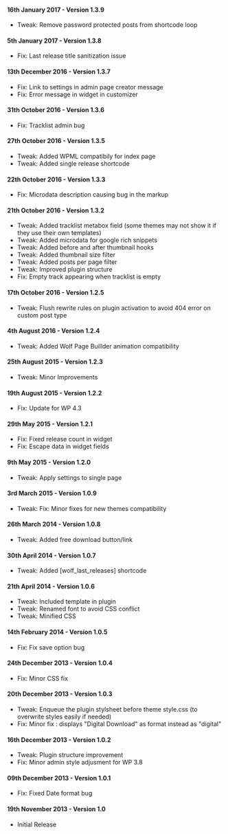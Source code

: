 #### 16th January 2017 - Version 1.3.9

* Tweak: Remove password protected posts from shortcode loop

#### 5th January 2017 - Version 1.3.8

* Fix: Last release title sanitization issue

#### 13th December 2016 - Version 1.3.7

* Fix: Link to settings in admin page creator message
* Fix: Error message in widget in customizer

#### 31th October 2016 - Version 1.3.6

* Fix: Tracklist admin bug

#### 27th October 2016 - Version 1.3.5

* Tweak: Added WPML compatibily for index page
* Tweak: Added single release shortcode

#### 22th October 2016 - Version 1.3.3

* Fix: Microdata description causing bug in the markup

#### 21th October 2016 - Version 1.3.2

* Tweak: Added tracklist metabox field (some themes may not show it if they use their own templates)
* Tweak: Added microdata for google rich snippets
* Tweak: Added before and after thumbnail hooks
* Tweak: Added thumbnail size filter
* Tweak: Added posts per page filter
* Tweak: Improved plugin structure
* Fix: Empty track appearing when tracklist is empty

#### 17th October 2016 - Version 1.2.5

* Tweak: Flush rewrite rules on plugin activation to avoid 404 error on custom post type

#### 4th August 2016 - Version 1.2.4

* Tweak: Added Wolf Page Buillder animation compatibility

#### 25th August 2015 - Version 1.2.3

* Tweak: Minor Improvements 

#### 19th August 2015 - Version 1.2.2

* Fix: Update for WP 4.3 

#### 29th May 2015 - Version 1.2.1
	
* Fix: Fixed release count in widget
* Fix: Escape data in widget fields

#### 9th May 2015 - Version 1.2.0

* Tweak: Apply settings to single page

#### 3rd March 2015 - Version 1.0.9

* Tweak: Fix: Minor fixes for new themes compatibility

#### 26th March 2014 - Version 1.0.8

* Tweak: Added free download button/link

#### 30th April 2014 - Version 1.0.7

* Tweak: Added [wolf_last_releases] shortcode

#### 21th April 2014 - Version 1.0.6

* Tweak: Included template in plugin
* Tweak: Renamed font to avoid CSS conflict
* Tweak: Minified CSS

#### 14th February 2014 - Version 1.0.5

* Fix: Fix save option bug

#### 24th December 2013 - Version 1.0.4

* Fix: Minor CSS fix

#### 20th December 2013 - Version 1.0.3

* Tweak: Enqueue the plugin stylsheet before theme style.css (to overwrite styles easily if needed)
* Fix: Minor fix : displays "Digital Download" as format instead as "digital"
 
#### 16th December 2013 - Version 1.0.2

* Tweak: Plugin structure improvement
* Fix: Minor admin style adjusment for WP 3.8
 
#### 09th December 2013 - Version 1.0.1

* Fix: Fixed Date format bug 

#### 19th November 2013 - Version 1.0

* Initial Release 